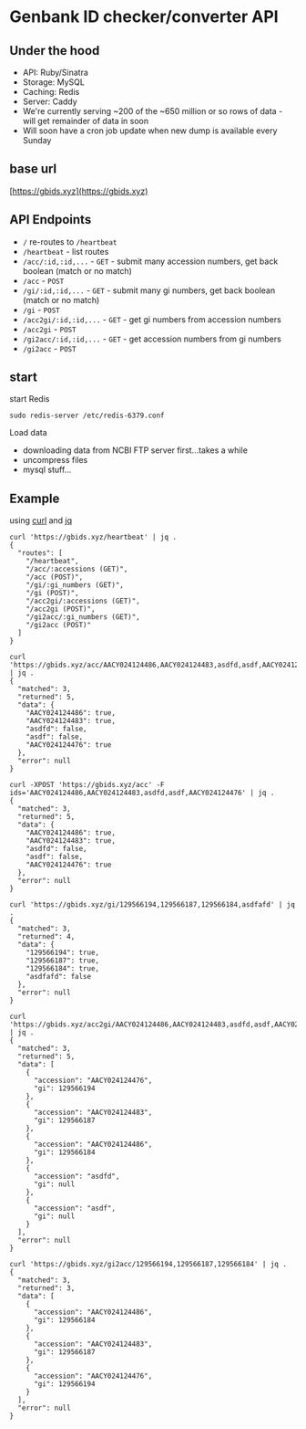 Genbank ID checker/converter API
================================

## Under the hood

* API: Ruby/Sinatra
* Storage: MySQL
* Caching: Redis
* Server: Caddy
* We're currently serving ~200 of the ~650 million or so rows of data - will get remainder of data in soon
* Will soon have a cron job update when new dump is available every Sunday

## base url

[https://gbids.xyz](https://gbids.xyz)

## API Endpoints

* `/` re-routes to `/heartbeat`
* `/heartbeat` - list routes
* `/acc/:id,:id,...` - `GET` - submit many accession numbers, get back boolean (match or no match)
* `/acc` - `POST`
* `/gi/:id,:id,...` - `GET` - submit many gi numbers, get back boolean (match or no match)
* `/gi` - `POST`
* `/acc2gi/:id,:id,...` - `GET` - get gi numbers from accession numbers
* `/acc2gi` - `POST`
* `/gi2acc/:id,:id,...` - `GET` - get accession numbers from gi numbers
* `/gi2acc` - `POST`

## start

start Redis

```
sudo redis-server /etc/redis-6379.conf
```

Load data

* downloading data from NCBI FTP server first...takes a while
* uncompress files
* mysql stuff...

## Example

using [curl](https://curl.haxx.se/) and [jq](https://stedolan.github.io/jq/)

```
curl 'https://gbids.xyz/heartbeat' | jq .
{
  "routes": [
    "/heartbeat",
    "/acc/:accessions (GET)",
    "/acc (POST)",
    "/gi/:gi_numbers (GET)",
    "/gi (POST)",
    "/acc2gi/:accessions (GET)",
    "/acc2gi (POST)",
    "/gi2acc/:gi_numbers (GET)",
    "/gi2acc (POST)"
  ]
}
```

```
curl 'https://gbids.xyz/acc/AACY024124486,AACY024124483,asdfd,asdf,AACY024124476' | jq .
{
  "matched": 3,
  "returned": 5,
  "data": {
    "AACY024124486": true,
    "AACY024124483": true,
    "asdfd": false,
    "asdf": false,
    "AACY024124476": true
  },
  "error": null
}
```

```
curl -XPOST 'https://gbids.xyz/acc' -F ids='AACY024124486,AACY024124483,asdfd,asdf,AACY024124476' | jq .
{
  "matched": 3,
  "returned": 5,
  "data": {
    "AACY024124486": true,
    "AACY024124483": true,
    "asdfd": false,
    "asdf": false,
    "AACY024124476": true
  },
  "error": null
}
```

```
curl 'https://gbids.xyz/gi/129566194,129566187,129566184,asdfafd' | jq .
{
  "matched": 3,
  "returned": 4,
  "data": {
    "129566194": true,
    "129566187": true,
    "129566184": true,
    "asdfafd": false
  },
  "error": null
}
```

```
curl 'https://gbids.xyz/acc2gi/AACY024124486,AACY024124483,asdfd,asdf,AACY024124476' | jq .
{
  "matched": 3,
  "returned": 5,
  "data": [
    {
      "accession": "AACY024124476",
      "gi": 129566194
    },
    {
      "accession": "AACY024124483",
      "gi": 129566187
    },
    {
      "accession": "AACY024124486",
      "gi": 129566184
    },
    {
      "accession": "asdfd",
      "gi": null
    },
    {
      "accession": "asdf",
      "gi": null
    }
  ],
  "error": null
}
```

```
curl 'https://gbids.xyz/gi2acc/129566194,129566187,129566184' | jq .
{
  "matched": 3,
  "returned": 3,
  "data": [
    {
      "accession": "AACY024124486",
      "gi": 129566184
    },
    {
      "accession": "AACY024124483",
      "gi": 129566187
    },
    {
      "accession": "AACY024124476",
      "gi": 129566194
    }
  ],
  "error": null
}
```

